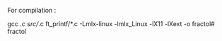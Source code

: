 For compilation : 

gcc *.c src/*.c ft_printf/*.c -Lmlx-linux -lmlx_Linux -lX11 -lXext -o fractol# fractol
